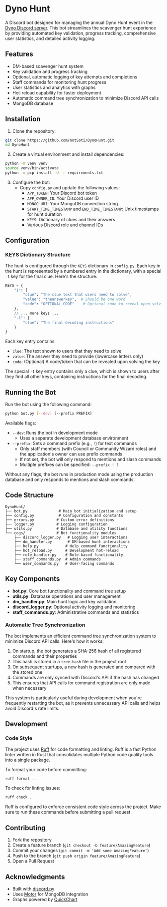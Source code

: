 # Dyno Hunt

A Discord bot designed for managing the annual Dyno Hunt event in the [Dyno Discord server](https://discord.gg/dyno). This bot streamlines the scavenger hunt experience by providing automated key validation, progress tracking, comprehensive user statistics, and detailed activity logging.

## Features

- DM-based scavenger hunt system
- Key validation and progress tracking
- Optional, automatic logging of key attempts and completions
- Staff commands for monitoring hunt progress
- User statistics and analytics with graphs
- Hot-reload capability for faster deployment
- Automatic command tree synchronization to minimize Discord API calls
- MongoDB database

## Installation

1. Clone the repository:
```bash
git clone https://github.com/notSoti/DynoHunt.git
cd DynoHunt
```

2. Create a virtual environment and install dependencies:
```bash
python -m venv venv
source venv/bin/activate
python -m pip install -U -r requirements.txt
```

3. Configure the bot:
   - Copy `config.py` and update the following values:
     - `APP_TOKEN`: Your Discord bot token
     - `APP_OWNER_ID`: Your Discord user ID
     - `MONGO_URI`: Your MongoDB connection string
     - `START_TIME_TIMESTAMP` and `END_TIME_TIMESTAMP`: Unix timestamps for hunt duration
     - `KEYS`: Dictionary of clues and their answers
     - Various Discord role and channel IDs

## Configuration

### KEYS Dictionary Structure

The hunt is configured through the `KEYS` dictionary in `config.py`. Each key in the hunt is represented by a numbered entry in the dictionary, with a special `-1` key for the final clue. Here's the structure:

```python
KEYS = {
    "1": {
        "clue": "The clue text that users need to solve",
        "value": "theanswerkey",  # Should be one word
        "code": "OPTIONAL_CODE"    # Optional code to reveal upon solving
    },
    // ... more keys ...
    "-1": {
        "clue": "The final decoding instructions"
    }
}
```

Each key entry contains:
- `clue`: The text shown to users that they need to solve
- `value`: The answer they need to provide (lowercase letters only)
- `code`: (Optional) A code/token that can be revealed upon solving the key

The special `-1` key entry contains only a clue, which is shown to users after they find all other keys, containing instructions for the final decoding.

## Running the Bot

Run the bot using the following command:
```bash
python bot.py [--dev] [--prefix PREFIX]
```

Available flags:
- `--dev`: Runs the bot in development mode
  - Uses a separate development database environment
- `--prefix`: Sets a command prefix (e.g., `!`) for text commands
  - Only staff members (with Council or Community Wizard roles) and the application's owner can use prefix commands
  - If not set, the bot will only respond to mentions and slash commands
  - Multiple prefixes can be specified: `--prefix ! ?`

Without any flags, the bot runs in production mode using the production database and only responds to mentions and slash commands.

## Code Structure

```
DynoHunt/
├── bot.py              # Main bot initialization and setup
├── config.py           # Configuration and constants
├── errors.py          # Custom error definitions
├── logger.py          # Logging configuration
├── utils.py           # Database and utility functions
└── cogs/              # Bot functionality modules
    ├── discord_logger.py   # Logging user interactions
    ├── dm_handler.py       # DM-based hunt interactions
    ├── help.py            # Help command functionality
    ├── hot_reload.py      # Development hot-reload
    ├── role_handler.py    # Role-based functionality
    ├── staff_commands.py  # Admin commands
    └── user_commands.py   # User-facing commands
```

## Key Components

- **bot.py**: Core bot functionality and command tree setup
- **utils.py**: Database operations and user management
- **dm_handler.py**: Main hunt logic and key validation
- **discord_logger.py**: Optional activity logging and monitoring
- **staff_commands.py**: Administrative commands and statistics

### Automatic Tree Synchronization

The bot implements an efficient command tree synchronization system to minimize Discord API calls. Here's how it works:

1. On startup, the bot generates a SHA-256 hash of all registered commands and their properties
2. This hash is stored in a `tree.hash` file in the project root
3. On subsequent startups, a new hash is generated and compared with the stored one
4. Commands are only synced with Discord's API if the hash has changed
5. This ensures that API calls for command registration are only made when necessary

This system is particularly useful during development when you're frequently restarting the bot, as it prevents unnecessary API calls and helps avoid Discord's rate limits.

## Development

### Code Style

The project uses [Ruff](https://github.com/astral-sh/ruff) for code formatting and linting. Ruff is a fast Python linter written in Rust that consolidates multiple Python code quality tools into a single package.

To format your code before committing:
```bash
ruff format .
```

To check for linting issues:
```bash
ruff check .
```

Ruff is configured to enforce consistent code style across the project. Make sure to run these commands before submitting a pull request.

## Contributing

1. Fork the repository
2. Create a feature branch (`git checkout -b feature/AmazingFeature`)
3. Commit your changes (`git commit -m 'Add some AmazingFeature'`)
4. Push to the branch (`git push origin feature/AmazingFeature`)
5. Open a Pull Request

## Acknowledgments

- Built with [discord.py](https://github.com/Rapptz/discord.py)
- Uses [Motor](https://github.com/mongodb/motor) for MongoDB integration
- Graphs powered by [QuickChart](https://quickchart.io/)
